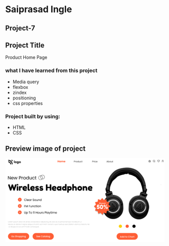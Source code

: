 # Saiprasad Ingle

## Project-7

## Project Title

Product Home Page


### what I have learned from this project

- Media query
- flexbox
- zindex
- positioning
- css properties

### Project built by using:

- HTML
- CSS

## Preview image of project

![image](thumbnail.png)
